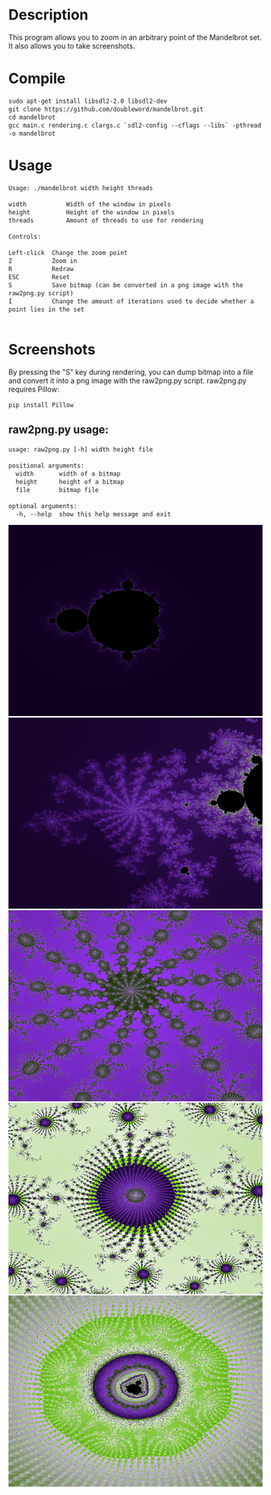 # Description
This program allows you to zoom in an arbitrary point of the Mandelbrot set. It also allows you to take screenshots.
# Compile
```shell
sudo apt-get install libsdl2-2.0 libsdl2-dev
git clone https://github.com/doubleword/mandelbrot.git
cd mandelbrot
gcc main.c rendering.c clargs.c `sdl2-config --cflags --libs` -pthread -o mandelbrot
```
# Usage
```
Usage: ./mandelbrot width height threads

width			Width of the window in pixels
height			Height of the window in pixels
threads			Amount of threads to use for rendering

Controls:

Left-click	Change the zoom point
Z			Zoom in
R			Redraw
ESC			Reset
S			Save bitmap (can be converted in a png image with the raw2png.py script)
I			Change the amount of iterations used to decide whether a point lies in the set


```
# Screenshots
By pressing the "S" key during rendering, you can dump bitmap into a file and convert it into a png image with the raw2png.py script.
raw2png.py requires Pillow:
```shell
pip install Pillow
```
## raw2png.py usage:
```
usage: raw2png.py [-h] width height file

positional arguments:
  width       width of a bitmap
  height      height of a bitmap
  file        bitmap file

optional arguments:
  -h, --help  show this help message and exit

```

![Mandelbrot](./screenshots/1.png)
![Mandelbrot](./screenshots/2.png)
![Mandelbrot](./screenshots/3.png)
![Mandelbrot](./screenshots/4.png)
![Mandelbrot](./screenshots/5.png)